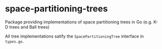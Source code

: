 # space-partitioning-trees
Package providing implementations of space partitioning trees in Go (e.g. K-D trees and Ball trees)

All tree implementations satify the `SpacePartitioningTree` interface in  `types.go`.
